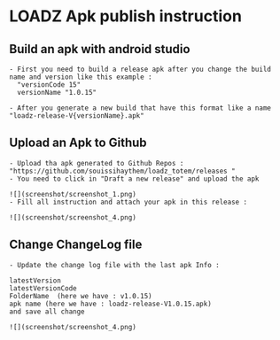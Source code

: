 # LOADZ Apk publish instruction

## Build an apk with android studio

```
- First you need to build a release apk after you change the build name and version like this example :
  "versionCode 15"
  versionName "1.0.15"
  
- After you generate a new build that have this format like a name "loadz-release-V{versionName}.apk"
  ```

## Upload an Apk to Github 

```
- Upload tha apk generated to Github Repos :
"https://github.com/souissihaythem/loadz_totem/releases "
- You need to click in "Draft a new release" and upload the apk 

![](screenshot/screenshot_1.png)
- Fill all instruction and attach your apk in this release :  

![](screenshot/screenshot_4.png)
```

## Change  ChangeLog file

```
- Update the change log file with the last apk Info : 

latestVersion
latestVersionCode
FolderName  (here we have : v1.0.15)
apk name (here we have : loadz-release-V1.0.15.apk)
and save all change

![](screenshot/screenshot_4.png)
```
